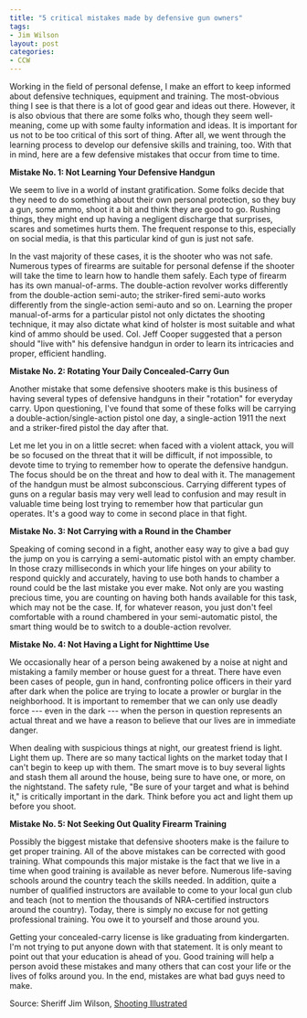 ```yaml
---
title: "5 critical mistakes made by defensive gun owners"
tags:
- Jim Wilson
layout: post
categories:
- CCW
---
```


Working in the field of personal defense, I make an effort to keep informed about defensive techniques, equipment and training. The most-obvious thing I see is that there is a lot of good gear and ideas out there. However, it is also obvious that there are some folks who, though they seem well-meaning, come up with some faulty information and ideas. It is important for us not to be too critical of this sort of thing. After all, we went through the learning process to develop our defensive skills and training, too. With that in mind, here are a few defensive mistakes that occur from time to time.

**Mistake No. 1: Not Learning Your Defensive Handgun**

We seem to live in a world of instant gratification. Some folks decide that they need to do something about their own personal protection, so they buy a gun, some ammo, shoot it a bit and think they are good to go. Rushing things, they might end up having a negligent discharge that surprises, scares and sometimes hurts them. The frequent response to this, especially on social media, is that this particular kind of gun is just not safe.

In the vast majority of these cases, it is the shooter who was not safe. Numerous types of firearms are suitable for personal defense if the shooter will take the time to learn how to handle them safely. Each type of firearm has its own manual-of-arms. The double-action revolver works differently from the double-action semi-auto; the striker-fired semi-auto works differently from the single-action semi-auto and so on. Learning the proper manual-of-arms for a particular pistol not only dictates the shooting technique, it may also dictate what kind of holster is most suitable and what kind of ammo should be used. Col. Jeff Cooper suggested that a person should "live with" his defensive handgun in order to learn its intricacies and proper, efficient handling.

**Mistake No. 2: Rotating Your Daily Concealed-Carry Gun**

Another mistake that some defensive shooters make is this business of having several types of defensive handguns in their "rotation" for everyday carry. Upon questioning, I've found that some of these folks will be carrying a double-action/single-action pistol one day, a single-action 1911 the next and a striker-fired pistol the day after that.

Let me let you in on a little secret: when faced with a violent attack, you will be so focused on the threat that it will be difficult, if not impossible, to devote time to trying to remember how to operate the defensive handgun. The focus should be on the threat and how to deal with it. The management of the handgun must be almost subconscious. Carrying different types of guns on a regular basis may very well lead to confusion and may result in valuable time being lost trying to remember how that particular gun operates. It's a good way to come in second place in that fight.

**Mistake No. 3: Not Carrying with a Round in the Chamber**

Speaking of coming second in a fight, another easy way to give a bad guy the jump on you is carrying a semi-automatic pistol with an empty chamber. In those crazy milliseconds in which your life hinges on your ability to respond quickly and accurately, having to use both hands to chamber a round could be the last mistake you ever make. Not only are you wasting precious time, you are counting on having both hands available for this task, which may not be the case. If, for whatever reason, you just don't feel comfortable with a round chambered in your semi-automatic pistol, the smart thing would be to switch to a double-action revolver.

**Mistake No. 4: Not Having a Light for Nighttime Use**

We occasionally hear of a person being awakened by a noise at night and mistaking a family member or house guest for a threat. There have even been cases of people, gun in hand, confronting police officers in their yard after dark when the police are trying to locate a prowler or burglar in the neighborhood. It is important to remember that we can only use deadly force --- even in the dark --- when the person in question represents an actual threat and we have a reason to believe that our lives are in immediate danger.

When dealing with suspicious things at night, our greatest friend is light. Light them up. There are so many tactical lights on the market today that I can't begin to keep up with them. The smart move is to buy several lights and stash them all around the house, being sure to have one, or more, on the nightstand. The safety rule, "Be sure of your target and what is behind it," is critically important in the dark. Think before you act and light them up before you shoot.

**Mistake No. 5: Not Seeking Out Quality Firearm Training**

Possibly the biggest mistake that defensive shooters make is the failure to get proper training. All of the above mistakes can be corrected with good training. What compounds this major mistake is the fact that we live in a time when good training is available as never before. Numerous life-saving schools around the country teach the skills needed. In addition, quite a number of qualified instructors are available to come to your local gun club and teach (not to mention the thousands of NRA-certified instructors around the country). Today, there is simply no excuse for not getting professional training. You owe it to yourself and those around you.

Getting your concealed-carry license is like graduating from kindergarten. I'm not trying to put anyone down with that statement. It is only meant to point out that your education is ahead of you. Good training will help a person avoid these mistakes and many others that can cost your life or the lives of folks around you. In the end, mistakes are what bad guys need to make.

Source: Sheriff Jim Wilson, [Shooting Illustrated](https://www.shootingillustrated.com/articles/2018/4/10/5-critical-mistakes-made-by-defensive-gun-owners/)
